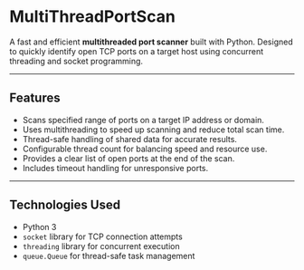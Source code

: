 # MultiThreadPortScan

A fast and efficient **multithreaded port scanner** built with Python. Designed to quickly identify open TCP ports on a target host using concurrent threading and socket programming.

---

## Features

- Scans specified range of ports on a target IP address or domain.
- Uses multithreading to speed up scanning and reduce total scan time.
- Thread-safe handling of shared data for accurate results.
- Configurable thread count for balancing speed and resource use.
- Provides a clear list of open ports at the end of the scan.
- Includes timeout handling for unresponsive ports.

---

## Technologies Used

- Python 3
- `socket` library for TCP connection attempts
- `threading` library for concurrent execution
- `queue.Queue` for thread-safe task management

